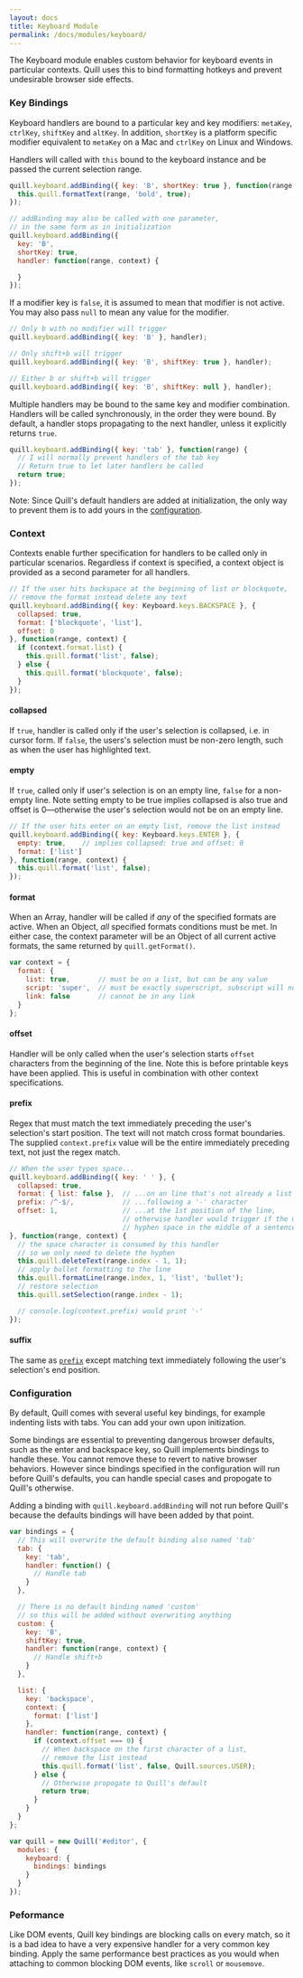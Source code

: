 ```yaml
---
layout: docs
title: Keyboard Module
permalink: /docs/modules/keyboard/
---
```


The Keyboard module enables custom behavior for keyboard events in particular contexts. Quill uses this to bind formatting hotkeys and prevent undesirable browser side effects.


### Key Bindings

Keyboard handlers are bound to a particular key and key modifiers: `metaKey`, `ctrlKey`, `shiftKey` and `altKey`. In addition, `shortKey` is a platform specific modifier equivalent to `metaKey` on a Mac and `ctrlKey` on Linux and Windows.

Handlers will called with `this` bound to the keyboard instance and be passed the current selection range.

```js
quill.keyboard.addBinding({ key: 'B', shortKey: true }, function(range, context) {
  this.quill.formatText(range, 'bold', true);
});

// addBinding may also be called with one parameter,
// in the same form as in initialization
quill.keyboard.addBinding({
  key: 'B',
  shortKey: true,
  handler: function(range, context) {

  }
});
```

If a modifier key is `false`, it is assumed to mean that modifier is not active. You may also pass `null` to mean any value for the modifier.

```js
// Only b with no modifier will trigger
quill.keyboard.addBinding({ key: 'B' }, handler);

// Only shift+b will trigger
quill.keyboard.addBinding({ key: 'B', shiftKey: true }, handler);

// Either b or shift+b will trigger
quill.keyboard.addBinding({ key: 'B', shiftKey: null }, handler);

```

Multiple handlers may be bound to the same key and modifier combination. Handlers will be called synchronously, in the order they were bound. By default, a handler stops propagating to the next handler, unless it explicitly returns `true`.


```js
quill.keyboard.addBinding({ key: 'tab' }, function(range) {
  // I will normally prevent handlers of the tab key
  // Return true to let later handlers be called
  return true;
});
```

Note: Since Quill's default handlers are added at initialization, the only way to prevent them is to add yours in the [configuration](#configuration).


### Context

Contexts enable further specification for handlers to be called only in particular scenarios. Regardless if context is specified, a context object is provided as a second parameter for all handlers.

```js
// If the user hits backspace at the beginning of list or blockquote,
// remove the format instead delete any text
quill.keyboard.addBinding({ key: Keyboard.keys.BACKSPACE }, {
  collapsed: true,
  format: ['blockquote', 'list'],
  offset: 0
}, function(range, context) {
  if (context.format.list) {
    this.quill.format('list', false);
  } else {
    this.quill.format('blockquote', false);
  }
});
```

#### collapsed

If `true`, handler is called only if the user's selection is collapsed, i.e. in cursor form. If `false`, the users's selection must be non-zero length, such as when the user has highlighted text.


#### empty

If `true`, called only if user's selection is on an empty line, `false` for a non-empty line. Note setting empty to be true implies collapsed is also true and offset is 0&mdash;otherwise the user's selection would not be on an empty line.

```js
// If the user hits enter on an empty list, remove the list instead
quill.keyboard.addBinding({ key: Keyboard.keys.ENTER }, {
  empty: true,    // implies collapsed: true and offset: 0
  format: ['list']
}, function(range, context) {
  this.quill.format('list', false);
});
```


#### format

When an Array, handler will be called if *any* of the specified formats are active. When an Object, *all* specified formats conditions must be met. In either case, the context parameter will be an Object of all current active formats, the same returned by `quill.getFormat()`.

```js
var context = {
  format: {
    list: true,       // must be on a list, but can be any value
    script: 'super',  // must be exactly superscript, subscript will not suffice
    link: false       // cannot be in any link
  }
};
```


#### offset

Handler will be only called when the user's selection starts `offset` characters from the beginning of the line. Note this is before printable keys have been applied. This is useful in combination with other context specifications.


#### prefix

Regex that must match the text immediately preceding the user's selection's start position. The text will not match cross format boundaries. The supplied `context.prefix` value will be the entire immediately preceding text, not just the regex match.

```js
// When the user types space...
quill.keyboard.addBinding({ key: ' ' }, {
  collapsed: true,
  format: { list: false },  // ...on an line that's not already a list
  prefix: /^-$/,            // ...following a '-' character
  offset: 1,                // ...at the 1st position of the line,
                            // otherwise handler would trigger if the user typed
                            // hyphen space in the middle of a sentence
}, function(range, context) {
  // the space character is consumed by this handler
  // so we only need to delete the hyphen
  this.quill.deleteText(range.index - 1, 1);
  // apply bullet formatting to the line
  this.quill.formatLine(range.index, 1, 'list', 'bullet');
  // restore selection
  this.quill.setSelection(range.index - 1);

  // console.log(context.prefix) would print '-'
});
```

#### suffix

The same as [`prefix`](#prefix) except matching text immediately following the user's selection's end position.


### Configuration

By default, Quill comes with several useful key bindings, for example indenting lists with tabs. You can add your own upon initization.

Some bindings are essential to preventing dangerous browser defaults, such as the enter and backspace key, so Quill implements bindings to handle these. You cannot remove these to revert to native browser behaviors. However since bindings specified in the configuration will run before Quill's defaults, you can handle special cases and propogate to Quill's otherwise.

Adding a binding with `quill.keyboard.addBinding` will not run before Quill's because the defaults bindings will have been added by that point.

```javascript
var bindings = {
  // This will overwrite the default binding also named 'tab'
  tab: {
    key: 'tab',
    handler: function() {
      // Handle tab
    }
  },

  // There is no default binding named 'custom'
  // so this will be added without overwriting anything
  custom: {
    key: 'B',
    shiftKey: true,
    handler: function(range, context) {
      // Handle shift+b
    }
  },

  list: {
    key: 'backspace',
    context: {
      format: ['list']
    },
    handler: function(range, context) {
      if (context.offset === 0) {
        // When backspace on the first character of a list,
        // remove the list instead
        this.quill.format('list', false, Quill.sources.USER);
      } else {
        // Otherwise propogate to Quill's default
        return true;
      }
    }
  }
};

var quill = new Quill('#editor', {
  modules: {
    keyboard: {
      bindings: bindings
    }
  }
});
```




### Peformance

Like DOM events, Quill key bindings are blocking calls on every match, so it is a bad idea to have a very expensive handler for a very common key binding. Apply the same performance best practices as you would when attaching to common blocking DOM events, like `scroll` or `mousemove`.
